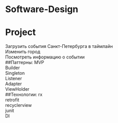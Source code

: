 # Software-Design
# Project
Загрузить события Санкт-Петербурга в таймлайн</br>
Изменить город</br>
Посмотреть информацию о событии</br>
##Паттерны:
MVP</br>
Builder</br>
Singleton</br>
Listener</br>
Adapter</br>
ViewHolder</br>
##Технологии:
rx</br>
retrofit</br>
recyclerview</br>
junit</br>
DI
